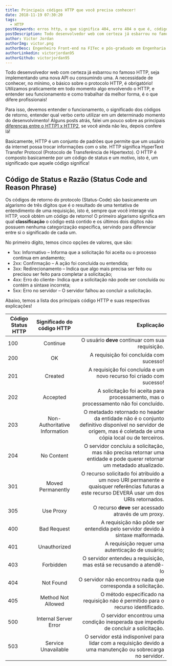 ```yaml
---
title: Principais códigos HTTP que você precisa conhecer!
date: 2018-11-19 07:30:20
tags:
  - HTTP
postKeywords: erros http, o que significa 404, erro 404 o que é, códigos http, categorias codigos http, http codigos, retorno http
postDescription: Todo desenvolvedor web com certeza já esbarrou no famoso HTTP, seja implementando uma nova API ou consumindo uma. A necessidade de conhecer, no mínimo, o básico sobre o protocolo HTTP, é obrigatório! Utilizamos praticamente em todo momento algo envolvendo o HTTP, e entender seu funcionamento e como trabalhar da melhor forma, é o que difere profissionais!
author: Victor Jordan
authorImg: victor.png
authorDesc: Engenheiro Front-end na FITec e pós-graduado em Engenharia de Software pela PUC-MG e formado em Banco de Dados pela Fatec, apaixonado por usabilidade, performance e UX!
authorLinkedin: victorjordan95
authorGithub: victorjordan95
---
```


Todo desenvolvedor web com certeza já esbarrou no famoso HTTP, seja implementando uma nova API ou consumindo uma. A necessidade de conhecer, no mínimo, o básico sobre o protocolo HTTP, é obrigatório! Utilizamos praticamente em todo momento algo envolvendo o HTTP, e entender seu funcionamento e como trabalhar da melhor forma, é o que difere profissionais!

Para isso, devemos entender o funcionamento, o significado dos códigos de retorno, entender qual verbo certo utilizar em um determinado momento do desenvolvimento! Alguns posts atrás, falei um pouco sobre as principais [diferenças entre o HTTP1 x HTTP2](https://backefront.com.br/diferencas-http2/), se você ainda não leu, depois confere lá!

<!-- more -->

Basicamente, HTTP é um conjunto de padrões que permite que um usuário da internet possa trocar informações com o site. HTTP significa HyperText Transfer Protocol (Protocolo de Transferência de Hipertexto). O HTTP é composto basicamente por um código de status e um motivo, isto é, um significado que aquele código significa!

## Código de Status e Razão (Status Code and Reason Phrase)

Os códigos de retorno do protocolo (Status-Code) são basicamente um algarismo de três dígitos que é o resultado de uma tentativa de entendimento de uma requisição, isto é, sempre que você interage via HTTP, você obtém um código de retorno! O primeiro algarismo significa em qual **classificação** o código está contido e os últimos dois dígitos não possuem nenhuma categorização específica, servindo para diferenciar entre si o significado de cada um.

No primeiro dígito, temos cinco opções de valores, que são:

- 1xx: Informativo – Informa que a solicitação foi aceita ou o processo continua em andamento;
- 2xx: Confirmação – A ação foi concluída ou entendida;
- 3xx: Redirecionamento – Indica que algo mais precisa ser feito ou precisou ser feito para completar a solicitação;
- 4xx: Erro do cliente- Indica que a solicitação não pode ser concluída ou contém a sintaxe incorreta;
- 5xx: Erro no servidor – O servidor falhou ao concluir a solicitação.

Abaixo, temos a lista dos principais código HTTP e suas respectivas explicações!

| Código Status HTTP |  Significado do código HTTP   |                                                                                                                                                  Explicação |
| ------------------ | :---------------------------: | ----------------------------------------------------------------------------------------------------------------------------------------------------------: |
| 100                |           Continue            |                                                                                                            O usuário **deve** continuar com sua requisição. |
| 200                |              OK               |                                                                                                                     A requisição foi concluída com sucesso! |
| 201                |            Created            |                                                                                        A requisição foi concluída e um novo recurso foi criado com sucesso! |
| 202                |           Accepted            |                                                                         A solicitação foi aceita para processamento, mas o processamento não foi concluído. |
| 203                | Non-Authoritative Information | O metadado retornado no header da entidade não é o conjunto definitivo disponível no servidor de origem, mas é coletada de uma cópia local ou de terceiros. |
| 204                |          No Content           |                                     O servidor concluiu a solicitação, mas não precisa retornar uma entidade e pode querer retornar um metadado atualizado. |
| 301                |       Moved Permanently       |              O recurso solicitado foi atribuído a um novo URI permanente e quaisquer referências futuras a este recurso DEVERÁ usar um dos URIs retornados. |
| 305                |           Use Proxy           |                                                                                                        O recurso **deve** ser acessado através de um proxy. |
| 400                |          Bad Request          |                                                                              A requisição não pôde ser entendida pelo servidor devido à sintaxe malformada. |
| 401                |         Unauthorized          |                                                                                                            A requisição requer uma autenticação de usuário; |
| 403                |           Forbidden           |                                                                                         O servidor entendeu a requisição, mas está se recusando a atendê-lo |
| 404                |           Not Found           |                                                                                                O servidor não encontrou nada que corresponda a solicitação. |
| 405                |      Method Not Allowed       |                                                                            O método especificado na requisição não é permitido para o recurso identificado. |
| 500                |     Internal Server Error     |                                                                         O servidor encontrou uma condição inesperada que impediu de concluir a solicitação. |
| 503                |      Service Unavailable      |                                                 O servidor está indisponível para lidar com a requisição devido a uma manutenção ou sobrecarga no servidor. |
